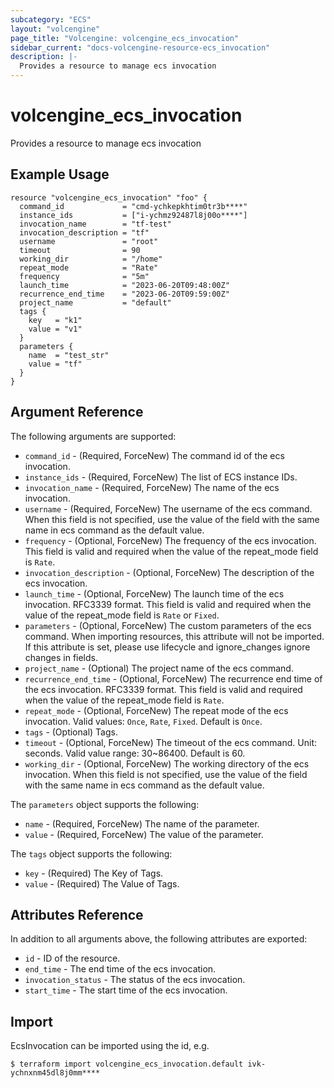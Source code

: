 ```yaml
---
subcategory: "ECS"
layout: "volcengine"
page_title: "Volcengine: volcengine_ecs_invocation"
sidebar_current: "docs-volcengine-resource-ecs_invocation"
description: |-
  Provides a resource to manage ecs invocation
---
```

# volcengine_ecs_invocation
Provides a resource to manage ecs invocation
## Example Usage
```hcl
resource "volcengine_ecs_invocation" "foo" {
  command_id             = "cmd-ychkepkhtim0tr3b****"
  instance_ids           = ["i-ychmz92487l8j00o****"]
  invocation_name        = "tf-test"
  invocation_description = "tf"
  username               = "root"
  timeout                = 90
  working_dir            = "/home"
  repeat_mode            = "Rate"
  frequency              = "5m"
  launch_time            = "2023-06-20T09:48:00Z"
  recurrence_end_time    = "2023-06-20T09:59:00Z"
  project_name           = "default"
  tags {
    key   = "k1"
    value = "v1"
  }
  parameters {
    name  = "test_str"
    value = "tf"
  }
}
```
## Argument Reference
The following arguments are supported:
* `command_id` - (Required, ForceNew) The command id of the ecs invocation.
* `instance_ids` - (Required, ForceNew) The list of ECS instance IDs.
* `invocation_name` - (Required, ForceNew) The name of the ecs invocation.
* `username` - (Required, ForceNew) The username of the ecs command. When this field is not specified, use the value of the field with the same name in ecs command as the default value.
* `frequency` - (Optional, ForceNew) The frequency of the ecs invocation. This field is valid and required when the value of the repeat_mode field is `Rate`.
* `invocation_description` - (Optional, ForceNew) The description of the ecs invocation.
* `launch_time` - (Optional, ForceNew) The launch time of the ecs invocation. RFC3339 format. This field is valid and required when the value of the repeat_mode field is `Rate` or `Fixed`.
* `parameters` - (Optional, ForceNew) The custom parameters of the ecs command. When importing resources, this attribute will not be imported. If this attribute is set, please use lifecycle and ignore_changes ignore changes in fields.
* `project_name` - (Optional) The project name of the ecs command.
* `recurrence_end_time` - (Optional, ForceNew) The recurrence end time of the ecs invocation. RFC3339 format. This field is valid and required when the value of the repeat_mode field is `Rate`.
* `repeat_mode` - (Optional, ForceNew) The repeat mode of the ecs invocation. Valid values: `Once`, `Rate`, `Fixed`. Default is `Once`.
* `tags` - (Optional) Tags.
* `timeout` - (Optional, ForceNew) The timeout of the ecs command. Unit: seconds. Valid value range: 30~86400. Default is 60.
* `working_dir` - (Optional, ForceNew) The working directory of the ecs invocation. When this field is not specified, use the value of the field with the same name in ecs command as the default value.

The `parameters` object supports the following:

* `name` - (Required, ForceNew) The name of the parameter.
* `value` - (Required, ForceNew) The value of the parameter.

The `tags` object supports the following:

* `key` - (Required) The Key of Tags.
* `value` - (Required) The Value of Tags.

## Attributes Reference
In addition to all arguments above, the following attributes are exported:
* `id` - ID of the resource.
* `end_time` - The end time of the ecs invocation.
* `invocation_status` - The status of the ecs invocation.
* `start_time` - The start time of the ecs invocation.


## Import
EcsInvocation can be imported using the id, e.g.
```
$ terraform import volcengine_ecs_invocation.default ivk-ychnxnm45dl8j0mm****
```

